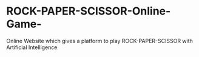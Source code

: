 # ROCK-PAPER-SCISSOR-Online-Game-
Online Website which gives a platform to play ROCK-PAPER-SCISSOR with Artificial Intelligence 
